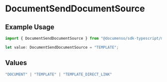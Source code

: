 # DocumentSendDocumentSource

## Example Usage

```typescript
import { DocumentSendDocumentSource } from "@documenso/sdk-typescript/models/operations";

let value: DocumentSendDocumentSource = "TEMPLATE";
```

## Values

```typescript
"DOCUMENT" | "TEMPLATE" | "TEMPLATE_DIRECT_LINK"
```